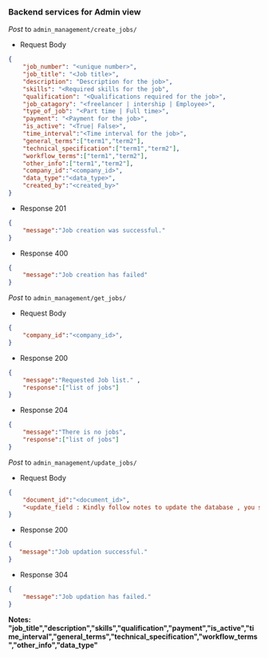 ### Backend services for Admin view

*Post* to `admin_management/create_jobs/`
- Request Body
```json
{
    "job_number": "<unique number>",
    "job_title": "<Job title>",
    "description": "Description for the job>",
    "skills": "<Required skills for the job",
    "qualification": "<Qualifications required for the job>",
    "job_catagory": "<freelancer | intership | Employee>",
    "type_of_job": "<Part time | Full time>",
    "payment": "<Payment for the job>",
    "is_active": "<True| False>",
    "time_interval":"<Time interval for the job>",
    "general_terms":["term1","term2"],
    "technical_specification":["term1","term2"], 
    "workflow_terms":["term1","term2"],
    "other_info":["term1","term2"],
    "company_id":"<company_id>",
    "data_type":"<data_type>",
    "created_by":"<created_by>"  
}
```
- Response 201
```json
{
    "message":"Job creation was successful."
}
```
- Response 400
```json
{
    "message":"Job creation has failed"
}
```
*Post* to `admin_management/get_jobs/`
- Request Body
```json
{
    "company_id":"<company_id>", 
}
```
- Response 200
```json
{
    "message":"Requested Job list." , 
    "response":["list of jobs"]
}
```
- Response 204
```json
{
    "message":"There is no jobs",
    "response":["list of jobs"]
}
```
*Post* to `admin_management/update_jobs/`
- Request Body
```json
{
    "document_id":"<document_id>",
    "<update_field : Kindly follow notes to update the database , you should not update other field>"
}
```
- Response 200
```json
{
   "message":"Job updation successful." 
}
```
- Response 304
```json
{
    "message":"Job updation has failed." 
}
```
**Notes: "job_title","description","skills","qualification","payment","is_active","time_interval","general_terms","technical_specification","workflow_terms","other_info","data_type"**
